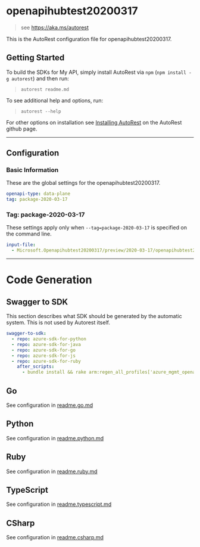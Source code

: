 # openapihubtest20200317

> see https://aka.ms/autorest

This is the AutoRest configuration file for openapihubtest20200317.

## Getting Started

To build the SDKs for My API, simply install AutoRest via `npm` (`npm install -g autorest`) and then run:

> `autorest readme.md`

To see additional help and options, run:

> `autorest --help`

For other options on installation see [Installing AutoRest](https://aka.ms/autorest/install) on the AutoRest github page.

---

## Configuration

### Basic Information

These are the global settings for the openapihubtest20200317.

```yaml
openapi-type: data-plane
tag: package-2020-03-17
```

### Tag: package-2020-03-17

These settings apply only when `--tag=package-2020-03-17` is specified on the command line.

```yaml $(tag) == 'package-2020-03-17'
input-file:
  - Microsoft.Openapihubtest20200317/preview/2020-03-17/openapihubtest20200317.json
```

---

# Code Generation

## Swagger to SDK

This section describes what SDK should be generated by the automatic system.
This is not used by Autorest itself.

```yaml $(swagger-to-sdk)
swagger-to-sdk:
  - repo: azure-sdk-for-python
  - repo: azure-sdk-for-java
  - repo: azure-sdk-for-go
  - repo: azure-sdk-for-js
  - repo: azure-sdk-for-ruby
    after_scripts:
      - bundle install && rake arm:regen_all_profiles['azure_mgmt_openapihubtest20200317']
```

## Go

See configuration in [readme.go.md](./readme.go.md)

## Python

See configuration in [readme.python.md](./readme.python.md)

## Ruby

See configuration in [readme.ruby.md](./readme.ruby.md)

## TypeScript

See configuration in [readme.typescript.md](./readme.typescript.md)

## CSharp

See configuration in [readme.csharp.md](./readme.csharp.md)
